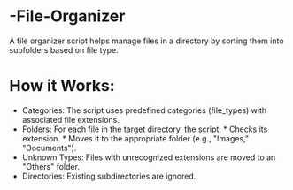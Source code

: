 # -File-Organizer
A file organizer script helps manage files in a directory by sorting them into subfolders based on file type.
# How it Works:
* Categories: The script uses predefined categories (file_types) with associated file extensions.
* Folders: For each file in the target directory, the script:
          * Checks its extension.
          * Moves it to the appropriate folder (e.g., "Images," "Documents").
* Unknown Types: Files with unrecognized extensions are moved to an "Others" folder.
* Directories: Existing subdirectories are ignored.
